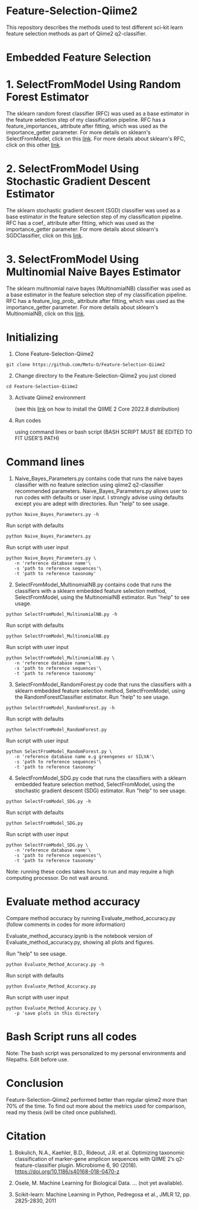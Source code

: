 # Feature-Selection-Qiime2

This repository describes the methods used to test different sci-kit learn feature selection methods as part of Qiime2 q2-classifier.

# Embedded Feature Selection

# 1. SelectFromModel Using Random Forest Estimator

The sklearn random forest classifier (RFC) was used as a base estimator in the feature selection step of my classification pipeline. RFC has a feature_importances_ attribute after fitting, which was used as the importance_getter parameter. For more details on sklearn's SelectFromModel, click on this [link](https://scikit-learn.org/stable/modules/generated/sklearn.feature_selection.SelectFromModel.html). For more details about sklearn's RFC, click on this other [link](https://scikit-learn.org/stable/modules/generated/sklearn.ensemble.RandomForestClassifier.html). 

# 2. SelectFromModel Using Stochastic Gradient Descent Estimator

The sklearn stochastic gradient descent (SGD) classifier was used as a base estimator in the feature selection step of my classification pipeline. RFC has a coef_ attribute after fitting, which was used as the importance_getter parameter. For more details about sklearn's SGDClassifier, click on this [link](https://scikit-learn.org/stable/modules/generated/sklearn.linear_model.SGDClassifier.html). 

# 3. SelectFromModel Using Multinomial Naive Bayes Estimator

The sklearn multinomial naive bayes (MultinomialNB) classifier was used as a base estimator in the feature selection step of my classification pipeline. RFC has a feature_log_prob_ attribute after fitting, which was used as the importance_getter parameter. For more details about sklearn's MultinomialNB, click on this [link](https://scikit-learn.org/stable/modules/generated/sklearn.naive_bayes.MultinomialNB.html). 

# Initializing 

1. Clone Feature-Selection-Qiime2

  ```
  git clone https://github.com/Metu-O/Feature-Selection-Qiime2
  ```
  
2. Change directory to the Feature-Selection-Qiime2 you just cloned

  ```
  cd Feature-Selection-Qiime2
  ```

3. Activate Qiime2 environment
   
   (see this [link](https://docs.qiime2.org/2022.8/install/) on how to install the QIIME 2 Core 2022.8 distribution)

4. Run codes 

   using command lines or bash script (BASH SCRIPT MUST BE EDITED TO FIT USER'S PATH) 

# Command lines

1. Naive_Bayes_Parameters.py contains code that runs the naive bayes classifier with no feature selection using qiime2 q2-classifier recommended parameters. Naive_Bayes_Parameters.py allows user to run codes with defaults or user input. I strongly advise using defaults except you are adept with directories. Run "help" to see usage.
```
python Naive_Bayes_Parameters.py -h
```
Run script with defaults 

```
python Naive_Bayes_Parameters.py 
```
Run script with user input 
```
python Naive_Bayes_Parameters.py \
   -n 'reference database name'\
   -s 'path to reference sequences'\
   -t 'path to reference taxonomy'
```
  
2. SelectFromModel_MultinomialNB.py contains code that runs the classifiers with a sklearn embedded feature selection method, SelectFromModel, using the MultinomialNB estimator. Run "help" to see usage.
```
python SelectFromModel_MultinomialNB.py -h
```
Run script with defaults
```
python SelectFromModel_MultinomialNB.py 
```
Run script with user input 
```
python SelectFromModel_MultinomialNB.py \
   -n 'reference database name'\
   -s 'path to reference sequences'\
   -t 'path to reference taxonomy' 
```

3. SelectFromModel_RandomForest.py code that runs the classifiers with a sklearn embedded feature selection method, SelectFromModel, using the RandomForestClassifier estimator. Run "help" to see usage.
```
python SelectFromModel_RandomForest.py -h
```
Run script with defaults
```
python SelectFromModel_RandomForest.py
```
Run script with user input
```
python SelectFromModel_RandomForest.py \
   -n 'reference database name e.g greengenes or SILVA'\
   -s 'path to reference sequences'\
   -t 'path to reference taxonomy'
```

4. SelectFromModel_SDG.py code that runs the classifiers with a sklearn embedded feature selection method, SelectFromModel, using the stochastic gradient descent (SDG) estimator. Run "help" to see usage.
```
python SelectFromModel_SDG.py -h
```
Run script with defaults
```
python SelectFromModel_SDG.py
```
Run script with user input
```
python SelectFromModel_SDG.py \
   -n 'reference database name'\
   -s 'path to reference sequences'\
   -t 'path to reference taxonomy' 
```

Note: running these codes takes hours to run and may require a high computing processor. Do not wait around.

# Evaluate method accuracy

Compare method accuracy by running Evaluate_method_accuracy.py (follow comments in codes for more information)

Evaluate_method_accuracy.ipynb is the notebook version of Evaluate_method_accuracy.py, showing all plots and figures. 

Run "help" to see usage.
```
python Evaluate_Method_Accuracy.py -h
```
Run script with defaults
```
python Evaluate_Method_Accuracy.py
```
Run script with user input
```
python Evaluate_Method_Accuracy.py \
   -p 'save plots in this directory 
```

# Bash Script runs all codes 

Note: The bash script was personalized to my personal environments and filepaths. Edit before use.

# Conclusion

Feature-Selection-Qiime2 performed better than regular qiime2 more than 70% of the time. To find out more about the metrics used for comparison, read my thesis (will be cited once published). 

# Citation

1. Bokulich, N.A., Kaehler, B.D., Rideout, J.R. et al. Optimizing taxonomic classification of marker-gene amplicon sequences with QIIME 2’s q2-feature-classifier plugin. Microbiome 6, 90 (2018). https://doi.org/10.1186/s40168-018-0470-z

2. Osele, M. Machine Learning for Biological Data. ... (not yet available). 

3. Scikit-learn: Machine Learning in Python, Pedregosa et al., JMLR 12, pp. 2825-2830, 2011
